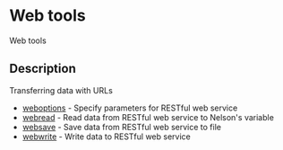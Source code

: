 

# Web tools

Web tools

## Description
Transferring data with URLs


* [weboptions](weboptions.md) - Specify parameters for RESTful web service
* [webread](webread.md) - Read data from RESTful web service to Nelson's variable
* [websave](websave.md) - Save data from RESTful web service to file
* [webwrite](webwrite.md) - Write data to RESTful web service



